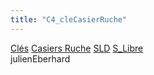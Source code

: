 ```yaml
---
title: "C4_cleCasierRuche"
---
```


[Clés](notes/equipements/cles/C_Clés.md) [Casiers Ruche](notes/equipements/consommables/C_CasierRuche.md) [SLD](notes/SLD.md) [S_Libre](notes/statut/S_Libre.md)\
julienEberhard
